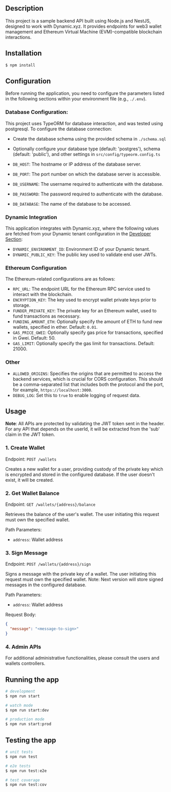 ## Description

This project is a sample backend API built using Node.js and NestJS, designed to work with Dynamic.xyz. It provides endpoints for web3 wallet management and Ethereum Virtual Machine (EVM)-compatible blockchain interactions.

## Installation

```bash
$ npm install
```

## Configuration

Before running the application, you need to configure the parameters listed in the following sections within your environment file (e.g., `./.env`).

### Database Configuration:

This project uses TypeORM for database interaction, and was tested using postgresql. To configure the database connection:

- Create the database schema using the provided schema in `./schema.sql`
- Optionally configure your database type (default: 'postgres'), schema (default: 'public'), and other settings in `src/config/typeorm.config.ts`

- `DB_HOST`: The hostname or IP address of the database server.
- `DB_PORT`: The port number on which the database server is accessible.
- `DB_USERNAME`: The username required to authenticate with the database.
- `DB_PASSWORD`: The password required to authenticate with the database.
- `DB_DATABASE`: The name of the database to be accessed.

### Dynamic Integration

This application integrates with Dynamic.xyz, where the following values are fetched from your Dynamic tenant configuration in the [Developer Section](https://app.dynamic.xyz/dashboard/developer/api):

- `DYNAMIC_ENVIRONMENT_ID`: Environment ID of your Dynamic tenant.
- `DYNAMIC_PUBLIC_KEY`: The public key used to validate end user JWTs.

### Ethereum Configuration

The Ethereum-related configurations are as follows:

- `RPC_URL`: The endpoint URL for the Ethereum RPC service used to interact with the blockchain.
- `ENCRYPTION_KEY`: The key used to encrypt wallet private keys prior to storage.
- `FUNDER_PRIVATE_KEY`: The private key for an Ethereum wallet, used to fund transactions as necessary.
- `FUNDING_AMOUNT_ETH`: Optionally specify the amount of ETH to fund new wallets, specified in ether. Default: `0.01`.
- `GAS_PRICE_GWEI`: Optionally specify gas price for transactions, specified in Gwei. Default: 50.
- `GAS_LIMIT`: Optionally specify the gas limit for transactions. Default: 21000.

### Other

- `ALLOWED_ORIGINS`: Specifies the origins that are permitted to access the backend services, which is crucial for CORS configuration. This should be a comma-separated list that includes both the protocol and the port, for example, `https://localhost:3000`.
- `DEBUG_LOG`: Set this to `true` to enable logging of request data.

## Usage

**Note**: All APIs are protected by validating the JWT token sent in the header. For any API that depends on the userId, it will be extracted from the 'sub' claim in the JWT token.

### 1. Create Wallet

Endpoint: `POST /wallets`

Creates a new wallet for a user, providing custody of the private key which is encrypted and stored in the configured database. If the user doesn't exist, it will be created.

### 2. Get Wallet Balance

Endpoint: `GET /wallets/{address}/balance`

Retrieves the balance of the user's wallet. The user initiating this request must own the specified wallet.

Path Parameters:

- `address`: Wallet address

### 3. Sign Message

Endpoint: `POST /wallets/{address}/sign`

Signs a message with the private key of a wallet. The user initiating this request must own the specified wallet. Note: Next version will store signed messages in the configured database.

Path Parameters:

- `address`: Wallet address

Request Body:

```json
{
  "message": "<message-to-sign>"
}
```

### 4. Admin APIs

For additional administrative functionalities, please consult the users and wallets controllers.

## Running the app

```bash
# development
$ npm run start

# watch mode
$ npm run start:dev

# production mode
$ npm run start:prod
```

## Testing the app

```bash
# unit tests
$ npm run test

# e2e tests
$ npm run test:e2e

# test coverage
$ npm run test:cov
```
